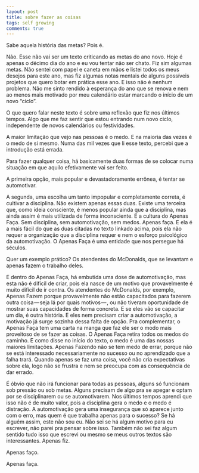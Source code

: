 ```yaml
---
layout: post
title: sobre fazer as coisas
tags: self growing
comments: true
---
```

Sabe aquela história das metas? Pois é.

Não. Esse não vai ser um texto criticando as metas do ano novo. Hoje é apenas o décimo dia do ano e eu vou tentar não ser chato. Fiz sim algumas metas. Não sentei com papel e caneta em mãos e listei todos os meus desejos para este ano, mas fiz algumas notas mentais de alguns possíveis projetos que quero botar em prática esse ano. E isso não é nenhum problema. Não me sinto rendido à esperança do ano que se renova e nem ao menos mais motivado por meu calendário estar marcando o início de um novo “ciclo”.

O que quero falar neste texto é sobre uma reflexão que fiz nos últimos tempos. Algo que me faz sentir que estou entrando num novo ciclo, independente de novos calendários ou festividades.

A maior limitação que vejo nas pessoas é o medo. E na maioria das vezes é o medo de si mesmo. Numa das mil vezes que li esse texto, percebi que a introdução está errada.

Para fazer qualquer coisa, há basicamente duas formas de se colocar numa situação em que aquilo efetivamente vai ser feito.

A primeira opção, mais popular e devastadoramente errônea, é tentar se automotivar.

A segunda, uma escolha um tanto impopular e completamente correta, é cultivar a disciplina.
Não existem apenas essas duas. Existe uma terceira que, como ideia consciente, é menos popular ainda que a disciplina, mas ainda assim é mais utilizada de forma inconsciente. É a cultura do Apenas Faça. Sem disciplina, sem automotivação, sem medos. Apenas faça. E ela é a mais fácil do que as duas citadas no texto linkado acima, pois ela não requer a organização que a disciplina requer e nem o esforço psicológico da automotivação. O Apenas Faça é uma entidade que nos persegue há séculos. 

Quer um exemplo prático? Os atendentes do McDonalds, que se levantam e apenas fazem o trabalho deles.

E dentro do Apenas Faça, há embutida uma dose de automotivação, mas esta não é difícil de criar, pois ela nasce de um motivo que provavelmente é muito difícil de ir contra. Os atendentes do McDonalds, por exemplo, Apenas Fazem porque provavelmente não estão capacitados para fazerem outra coisa — seja lá por quais motivos — , ou não tiveram oportunidade de mostrar suas capacidades de forma concreta. E se eles vão se capacitar um dia, é outra história. E eles nem precisam criar a automotivação, a motivação já surge sozinha dessa falta de opção.
Pra complementar, o Apenas Faça tem uma carta na manga que faz ele ser o modo mais proveitoso de se fazer as coisas. O Apenas Faça retira todos os medos do caminho. E como disse no início do texto, o medo é uma das nossas maiores limitações. Apenas Fazendo não se tem medo de errar, porque não se está interessado necessariamente no sucesso ou no aprendizado que a falha trará. Quando apenas se faz uma coisa, você não cria expectativas sobre ela, logo não se frustra e nem se preocupa com as consequência de dar errado.

É óbvio que não irá funcionar para todas as pessoas, alguns só funcionam sob pressão ou sob metas. Alguns precisam de algo pra se apegar e optam por se disciplinarem ou se automotivarem. Nos últimos tempos aprendi que isso não é de muito valor, pois a disciplina gera o medo e o medo é distração. A automotivação gera uma insegurança que só aparece junto com o erro, mas quem é que trabalha apenas para o sucesso? Se há alguém assim, este não sou eu.
Não sei se há algum motivo para eu escrever, não parei pra pensar sobre isso. Também não sei faz algum sentido tudo isso que escrevi ou mesmo se meus outros textos são interessantes. Apenas fiz.

Apenas faço.

Apenas faça.
